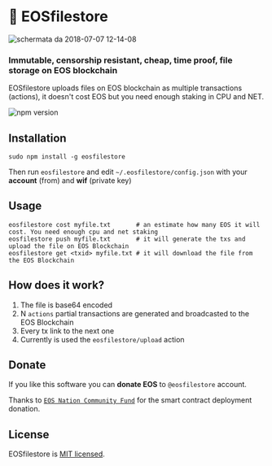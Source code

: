 # 📜 EOSfilestore

![schermata da 2018-07-07 12-14-08](https://user-images.githubusercontent.com/8074/42409753-516e04c8-81df-11e8-9d60-823fe4909d75.png)

### Immutable, censorship resistant, cheap, time proof, file storage on EOS blockchain

EOSfilestore uploads files on EOS blockchain as multiple transactions (actions), it doesn't cost EOS but you need enough staking in CPU and NET.

![npm version](https://img.shields.io/npm/v/eosfilestore.svg)


## Installation

```
sudo npm install -g eosfilestore 
```

Then run `eosfilestore` and edit `~/.eosfilestore/config.json` with your **account** (from) and **wif** (private key)

## Usage

```
eosfilestore cost myfile.txt       # an estimate how many EOS it will cost. You need enough cpu and net staking
eosfilestore push myfile.txt       # it will generate the txs and upload the file on EOS Blockchain
eosfilestore get <txid> myfile.txt # it will download the file from the EOS Blockchain
```

## How does it work?

1. The file is base64 encoded
2. N `actions` partial transactions are generated and broadcasted to the EOS Blockchain
3. Every tx link to the next one
4. Currently is used the `eosfilestore/upload` action

## Donate

If you like this software you can **donate EOS** to `@eosfilestore` account.

Thanks to [`EOS Nation Community Fund`](https://eosnation.io/community-engagement-fund/) for the smart contract deployment donation.

## License

EOSfilestore is [MIT licensed](./LICENSE).
